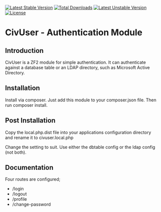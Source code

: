 [![Latest Stable Version](https://poser.pugx.org/srayner/civuser/v/stable)](https://packagist.org/packages/srayner/civuser)
[![Total Downloads](https://poser.pugx.org/srayner/civuser/downloads)](https://packagist.org/packages/srayner/civuser)
[![Latest Unstable Version](https://poser.pugx.org/srayner/civuser/v/unstable)](https://packagist.org/packages/srayner/civuser)
[![License](https://poser.pugx.org/srayner/civuser/license)](https://packagist.org/packages/srayner/civuser)

CivUser - Authentication Module
===============================

Introduction
------------

CivUser is a ZF2 module for simple authentication. It can authenticate against
a database table or an LDAP directory, such as Microsoft Active Directory.


Installation
------------

Install via composer. Just add this module to your composer.json file. Then run
composer install.


Post Installation
-----------------

Copy the local.php.dist file into your applications configuration directory and
rename it to civuser.local.php

Change the setting to suit. Use either the dbtable config or the ldap config
(not both).


Documentation
-------------

Four routes are configured;

* /login
* /logout
* /profile
* /change-password

